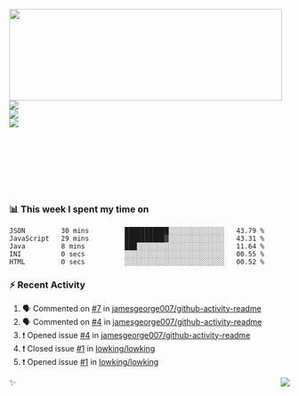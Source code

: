 <p>
  <img align="left" width="490" height="165" src="https://github-readme-stats.vercel.app/api?username=lowking&show_icons=true&hide_border=true&line_height=20&title_color=000000&icon_color=555&show_owner=true&text_color=777"/>
  <p>
    <a href="https://t.me/Violettoy_bot"><img src="https://img.shields.io/badge/Telegram-%2352A4DB.svg?&style=social&logo=telegram&logoColor=white" /></a>
    </br>
    <img src="https://github.com/lowking/lowking/workflows/Waka%20Readme/badge.svg" />
    </br>
    <img src="https://github.com/lowking/lowking/workflows/Activity%20Readme/badge.svg" />
  </p>
  </br>
  </br>
  </br>
  </br>
</p>
</br>

### 📊 **This week I spent my time on**
<!--START_SECTION:waka-->
```text
JSON         30 mins         ███████████░░░░░░░░░░░░░░   43.79 % 
JavaScript   29 mins         ██████████▓░░░░░░░░░░░░░░   43.31 % 
Java         8 mins          ███░░░░░░░░░░░░░░░░░░░░░░   11.64 % 
INI          0 secs          ░░░░░░░░░░░░░░░░░░░░░░░░░   00.55 % 
HTML         0 secs          ░░░░░░░░░░░░░░░░░░░░░░░░░   00.52 % 
```
<!--END_SECTION:waka-->

### :zap: Recent Activity

<!--START_SECTION:activity-->
1. 🗣 Commented on [#7](https://github.com//jamesgeorge007/github-activity-readme/issues/7) in [jamesgeorge007/github-activity-readme](https://github.com//jamesgeorge007/github-activity-readme)
2. 🗣 Commented on [#4](https://github.com//jamesgeorge007/github-activity-readme/issues/4) in [jamesgeorge007/github-activity-readme](https://github.com//jamesgeorge007/github-activity-readme)
3. ❗️ Opened issue [#4](https://github.com//jamesgeorge007/github-activity-readme/issues/4) in [jamesgeorge007/github-activity-readme](https://github.com//jamesgeorge007/github-activity-readme)
4. ❗️ Closed issue [#1](https://github.com//lowking/lowking/issues/1) in [lowking/lowking](https://github.com//lowking/lowking)
5. ❗️ Opened issue [#1](https://github.com//lowking/lowking/issues/1) in [lowking/lowking](https://github.com//lowking/lowking)
<!--END_SECTION:activity-->

✨<img align="right" src="http://profile-counter.glitch.me/lowking/count.svg"/>
